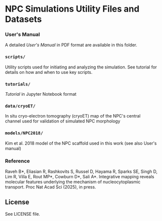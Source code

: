 # NPC Simulations Utility Files and Datasets

### User's Manual 

A detailed *User's Manual* in PDF format are available in this folder.

### `scripts/`

Utility scripts used for initiating and analyzing the simulation. See tutorial for details on how and when to use key scripts.

### `tutorials/`

*Tutorial* in Jupyter Notebook format 

### `data/cryoET/`

In situ cryo-electron tomography (cryoET) map of the NPC's central channel used for validation of simulated NPC morphology


### `models/NPC2018/`

Kim et al. 2018 model of the NPC scaffold used in this work (see also User's manual)

### Reference

Raveh B*, Eliasian R, Rashkovits S, Russel D,  Hayama R, Sparks SE, Singh D,  Lim R, Villa E,  Rout MP*, Cowburn D*, Sali A*. Integrative mapping reveals molecular features underlying the mechanism of nucleocytoplasmic transport. Proc Nat Acad Sci (2025), in press.

## License
See LICENSE file.
